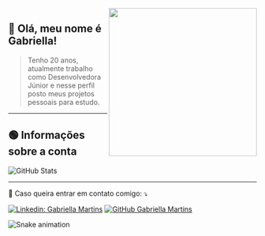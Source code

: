 <img src="https://tenor.com/pt-BR/view/rain-garden-pixel-art-scenic-gif-21074536.gif" align="right" width="300">

## 💚 Olá, meu nome é <strong>Gabriella!</strong>
> Tenho 20 anos, atualmente trabalho como Desenvolvedora Júnior e nesse perfil posto meus projetos pessoais para estudo. 

----

## 🟢 Informações sobre a conta
![GitHub Stats](https://github-readme-stats.vercel.app/api?username=mrtns641&theme=dark)

----

<p align="left">
  💌 Caso queira entrar em contato comigo: ⤵️
</p>

[![Linkedin: Gabriella Martins](https://img.shields.io/badge/-LinkedIn-blue?style=flat-square&logo=Linkedin&logoColor=white&link=)](https://www.linkedin.com/in/gabriella-martins-cavalheiro-santos/)
[![GitHub Gabriella Martins]( https://img.shields.io/github/followers/mrtns641?label=follow&style=social)](LINK-DO-SEU-GITHUB)
 

![Snake animation](https://github.com/mrtns641/mrtns641/blob/output/github-contribution-grid-snake.svg)
